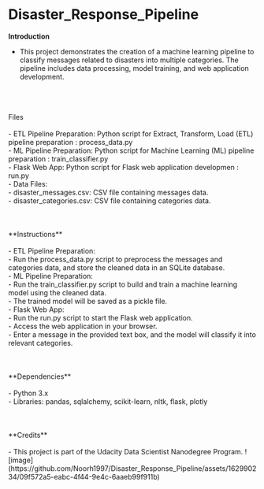 # Disaster_Response_Pipeline

**Introduction**<br>
- This project demonstrates the creation of a machine learning pipeline to classify messages related to disasters into multiple categories. The pipeline includes data processing, model training, and web application development.
<br>
<br>
<br>
Files <br>  <br>
- ETL Pipeline Preparation: Python script for Extract, Transform, Load (ETL) pipeline preparation : process_data.py <br>
- ML Pipeline Preparation: Python script for Machine Learning (ML) pipeline preparation : train_classifier.py <br>
- Flask Web App: Python script for Flask web application developmen : run.py <br>
- Data Files: <br>
     -  disaster_messages.csv: CSV file containing messages data. <br>
     -  disaster_categories.csv: CSV file containing categories data. <br>
<br>
<br>
<br>
**Instructions** <br> <br>
- ETL Pipeline Preparation: <br>
    - Run the process_data.py script to preprocess the messages and categories data, and store the cleaned data in an SQLite database. <br>
- ML Pipeline Preparation: <br>
    - Run the train_classifier.py script to build and train a machine learning model using the cleaned data. <br>
    - The trained model will be saved as a pickle file. <br>
- Flask Web App: <br>
    - Run the run.py script to start the Flask web application. <br>
    - Access the web application in your browser. <br>
    - Enter a message in the provided text box, and the model will classify it into relevant categories. <br>
<br>
<br>
<br>
**Dependencies** <br> <br>
- Python 3.x <br>
- Libraries: pandas, sqlalchemy, scikit-learn, nltk, flask, plotly <br>
<br>
<br>
<br>
**Credits** <br> <br>
- This project is part of the Udacity Data Scientist Nanodegree Program.
![image](https://github.com/Noorh1997/Disaster_Response_Pipeline/assets/162990234/09f572a5-eabc-4f44-9e4c-6aaeb99f911b)
